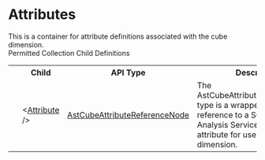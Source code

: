 # Attributes

<div class="LanguageSummary"><div class ="SummaryItem">This is a container for attribute definitions associated with the cube dimension.</div></div><div class="SchemaBindingGroup"><div class="SchemaBindingGroupHeader">Permitted Collection Child Definitions</div><table id="SchemaBindingList" class="SchemaBindingList"><tbody><tr><th class="SchemaBindingIconColumnHeader">&nbsp;</th><th class="SchemaBindingNameColumnHeader">Child</th><th class="SchemaBindingTypeColumnHeader">API Type</th><th class="SchemaBindingSummaryColumnHeader">Description</th></tr><tr class="cd0"><td class="SchemaBindingIcon"><div class="NotRequired" /></td><td class="SchemaBindingName"><span class="punc">&lt;</span><a href=../api-reference/Varigence.Languages.Biml.Cube.AstCubeAttributeReferenceNode.html">Attribute</a><span class="punc"> /&gt;</span></td><td class="SchemaBindingType"><a href="Varigence.Languages.Biml.Cube.AstCubeAttributeReferenceNode.html">AstCubeAttributeReferenceNode</a></td><td class="SchemaBindingSummary">The AstCubeAttributeReferenceNode type is a wrapper for a direct reference to a SQL Server Analysis Services dimension attribute for use in a cube dimension.</td></tr></tbody></table></div>